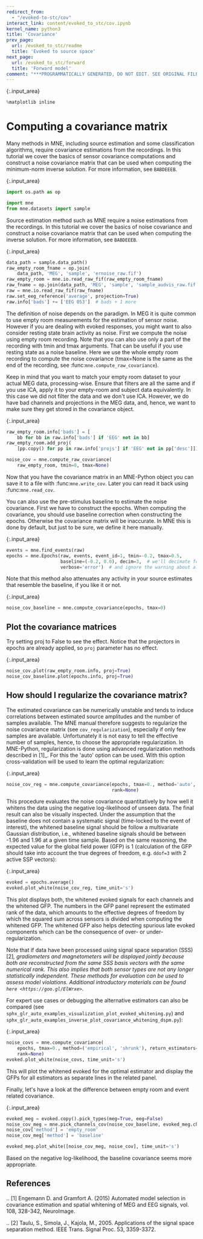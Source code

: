 ```yaml
---
redirect_from:
  - "/evoked-to-stc/cov"
interact_link: content/evoked_to_stc/cov.ipynb
kernel_name: python3
title: 'Covariance'
prev_page:
  url: /evoked_to_stc/readme
  title: 'Evoked to source space'
next_page:
  url: /evoked_to_stc/forward
  title: 'Forward model'
comment: "***PROGRAMMATICALLY GENERATED, DO NOT EDIT. SEE ORIGINAL FILES IN /content***"
---
```




{:.input_area}
```python
%matplotlib inline
```




Computing a covariance matrix
=============================

Many methods in MNE, including source estimation and some classification
algorithms, require covariance estimations from the recordings.
In this tutorial we cover the basics of sensor covariance computations and
construct a noise covariance matrix that can be used when computing the
minimum-norm inverse solution. For more information, see `BABDEEEB`.





{:.input_area}
```python
import os.path as op

import mne
from mne.datasets import sample
```


Source estimation method such as MNE require a noise estimations from the
recordings. In this tutorial we cover the basics of noise covariance and
construct a noise covariance matrix that can be used when computing the
inverse solution. For more information, see `BABDEEEB`.





{:.input_area}
```python
data_path = sample.data_path()
raw_empty_room_fname = op.join(
    data_path, 'MEG', 'sample', 'ernoise_raw.fif')
raw_empty_room = mne.io.read_raw_fif(raw_empty_room_fname)
raw_fname = op.join(data_path, 'MEG', 'sample', 'sample_audvis_raw.fif')
raw = mne.io.read_raw_fif(raw_fname)
raw.set_eeg_reference('average', projection=True)
raw.info['bads'] += ['EEG 053']  # bads + 1 more
```


The definition of noise depends on the paradigm. In MEG it is quite common
to use empty room measurements for the estimation of sensor noise. However if
you are dealing with evoked responses, you might want to also consider
resting state brain activity as noise.
First we compute the noise using empty room recording. Note that you can also
use only a part of the recording with tmin and tmax arguments. That can be
useful if you use resting state as a noise baseline. Here we use the whole
empty room recording to compute the noise covariance (tmax=None is the same
as the end of the recording, see :func:`mne.compute_raw_covariance`).

Keep in mind that you want to match your empty room dataset to your
actual MEG data, processing-wise. Ensure that filters
are all the same and if you use ICA, apply it to your empty-room and subject
data equivalently. In this case we did not filter the data and
we don't use ICA. However, we do have bad channels and projections in
the MEG data, and, hence, we want to make sure they get stored in the
covariance object.





{:.input_area}
```python
raw_empty_room.info['bads'] = [
    bb for bb in raw.info['bads'] if 'EEG' not in bb]
raw_empty_room.add_proj(
    [pp.copy() for pp in raw.info['projs'] if 'EEG' not in pp['desc']])

noise_cov = mne.compute_raw_covariance(
    raw_empty_room, tmin=0, tmax=None)
```


Now that you have the covariance matrix in an MNE-Python object you can
save it to a file with :func:`mne.write_cov`. Later you can read it back
using :func:`mne.read_cov`.

You can also use the pre-stimulus baseline to estimate the noise covariance.
First we have to construct the epochs. When computing the covariance, you
should use baseline correction when constructing the epochs. Otherwise the
covariance matrix will be inaccurate. In MNE this is done by default, but
just to be sure, we define it here manually.





{:.input_area}
```python
events = mne.find_events(raw)
epochs = mne.Epochs(raw, events, event_id=1, tmin=-0.2, tmax=0.5,
                    baseline=(-0.2, 0.0), decim=3,  # we'll decimate for speed
                    verbose='error')  # and ignore the warning about aliasing
```


Note that this method also attenuates any activity in your
source estimates that resemble the baseline, if you like it or not.





{:.input_area}
```python
noise_cov_baseline = mne.compute_covariance(epochs, tmax=0)
```


Plot the covariance matrices
----------------------------

Try setting proj to False to see the effect. Notice that the projectors in
epochs are already applied, so ``proj`` parameter has no effect.





{:.input_area}
```python
noise_cov.plot(raw_empty_room.info, proj=True)
noise_cov_baseline.plot(epochs.info, proj=True)
```


How should I regularize the covariance matrix?
----------------------------------------------

The estimated covariance can be numerically
unstable and tends to induce correlations between estimated source amplitudes
and the number of samples available. The MNE manual therefore suggests to
regularize the noise covariance matrix (see
`cov_regularization`), especially if only few samples are available.
Unfortunately it is not easy to tell the effective number of samples, hence,
to choose the appropriate regularization.
In MNE-Python, regularization is done using advanced regularization methods
described in [1]_. For this the 'auto' option can be used. With this
option cross-validation will be used to learn the optimal regularization:





{:.input_area}
```python
noise_cov_reg = mne.compute_covariance(epochs, tmax=0., method='auto',
                                       rank=None)
```


This procedure evaluates the noise covariance quantitatively by how well it
whitens the data using the
negative log-likelihood of unseen data. The final result can also be visually
inspected.
Under the assumption that the baseline does not contain a systematic signal
(time-locked to the event of interest), the whitened baseline signal should
be follow a multivariate Gaussian distribution, i.e.,
whitened baseline signals should be between -1.96 and 1.96 at a given time
sample.
Based on the same reasoning, the expected value for the global field power
(GFP) is 1 (calculation of the GFP should take into account the true degrees
of freedom, e.g. ``ddof=3`` with 2 active SSP vectors):





{:.input_area}
```python
evoked = epochs.average()
evoked.plot_white(noise_cov_reg, time_unit='s')
```


This plot displays both, the whitened evoked signals for each channels and
the whitened GFP. The numbers in the GFP panel represent the estimated rank
of the data, which amounts to the effective degrees of freedom by which the
squared sum across sensors is divided when computing the whitened GFP.
The whitened GFP also helps detecting spurious late evoked components which
can be the consequence of over- or under-regularization.

Note that if data have been processed using signal space separation
(SSS) [2]_,
gradiometers and magnetometers will be displayed jointly because both are
reconstructed from the same SSS basis vectors with the same numerical rank.
This also implies that both sensor types are not any longer statistically
independent.
These methods for evaluation can be used to assess model violations.
Additional
introductory materials can be found `here <https://goo.gl/ElWrxe>`_.

For expert use cases or debugging the alternative estimators can also be
compared (see
`sphx_glr_auto_examples_visualization_plot_evoked_whitening.py`) and
`sphx_glr_auto_examples_inverse_plot_covariance_whitening_dspm.py`):





{:.input_area}
```python
noise_covs = mne.compute_covariance(
    epochs, tmax=0., method=('empirical', 'shrunk'), return_estimators=True,
    rank=None)
evoked.plot_white(noise_covs, time_unit='s')
```


This will plot the whitened evoked for the optimal estimator and display the
GFPs for all estimators as separate lines in the related panel.



Finally, let's have a look at the difference between empty room and
event related covariance.





{:.input_area}
```python
evoked_meg = evoked.copy().pick_types(meg=True, eeg=False)
noise_cov_meg = mne.pick_channels_cov(noise_cov_baseline, evoked_meg.ch_names)
noise_cov['method'] = 'empty_room'
noise_cov_meg['method'] = 'baseline'

evoked_meg.plot_white([noise_cov_meg, noise_cov], time_unit='s')
```


Based on the negative log-likelihood, the baseline covariance
seems more appropriate.



References
----------

.. [1] Engemann D. and Gramfort A. (2015) Automated model selection in
    covariance estimation and spatial whitening of MEG and EEG signals,
    vol. 108, 328-342, NeuroImage.

.. [2] Taulu, S., Simola, J., Kajola, M., 2005. Applications of the signal
   space separation method. IEEE Trans. Signal Proc. 53, 3359-3372.


